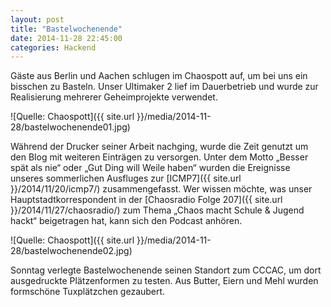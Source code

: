 ```yaml
---
layout: post
title: "Bastelwochenende"
date: 2014-11-28 22:45:00
categories: Hackend
---
```

Gäste aus Berlin und Aachen schlugen im Chaospott auf, um bei uns ein bisschen zu Basteln. Unser Ultimaker 2 lief im Dauerbetrieb und wurde zur Realisierung mehrerer Geheimprojekte verwendet.

![Quelle: Chaospott]({{ site.url }}/media/2014-11-28/bastelwochenende01.jpg)

Während der Drucker seiner Arbeit nachging, wurde die Zeit genutzt um den Blog mit weiteren Einträgen zu versorgen. Unter dem Motto „Besser spät als nie“ oder „Gut Ding will Weile haben“ wurden die Ereignisse unseres sommerlichen Ausfluges zur [ICMP7]({{ site.url }}/2014/11/20/icmp7/) zusammengefasst. Wer wissen möchte, was unser Hauptstadtkorrespondent in der [Chaosradio Folge 207]({{ site.url }}/2014/11/27/chaosradio/) zum Thema „Chaos macht Schule & Jugend hackt“ beigetragen hat, kann sich den Podcast anhören.

![Quelle: Chaospott]({{ site.url }}/media/2014-11-28/bastelwochenende02.jpg)

Sonntag verlegte Bastelwochenende seinen Standort zum CCCAC, um dort ausgedruckte Plätzenformen zu testen. Aus Butter, Eiern und Mehl wurden formschöne Tuxplätzchen gezaubert.